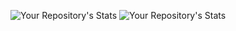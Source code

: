 ![Your Repository's Stats](https://github-readme-stats.vercel.app/api?username=riken127&show_icons=true) ![Your Repository's Stats](https://github-readme-stats.vercel.app/api/top-langs/?username=riken127&theme=blue-green)


